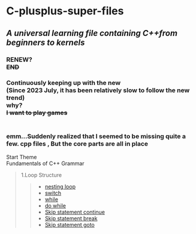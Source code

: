 # C-plusplus-super-files
## ***A universal learning file containing C++from beginners to kernels***
### RENEW?<br/>**~~END~~**
### Continuously keeping up with the new<br/>**(Since 2023 July, it has been relatively slow to follow the new trend)<br/>why?<br/>~~I want to play games~~<br/><br/>**
### emm...Suddenly realized that I seemed to be missing quite a few. cpp files , But the core parts are all in place<br/>
Start Theme<br/>
Fundamentals of C++ Grammar<br/>

> 1.Loop Structure
>> + [nesting loop](https://github.com/super-yjt/My--C-plusplus-super-files/blob/main/Loop%20Structure/nesting%20loop.cpp)
>> + [switch](https://github.com/super-yjt/My--C-plusplus-super-files/blob/main/Loop%20Structure/switch.cpp)
>> + [while](https://github.com/super-yjt/My--C-plusplus-super-files/blob/main/Loop%20Structure/while.cpp)
>> + [do while](https://github.com/super-yjt/My--C-plusplus-super-files/blob/main/Loop%20Structure/Do%20while.cpp)
>> + [Skip statement continue](https://github.com/super-yjt/My--C-plusplus-super-files/blob/main/Loop%20Structure/Skip%20statement%20continue.cpp)
>> + [Skip statement break](https://github.com/super-yjt/My--C-plusplus-super-files/blob/main/Loop%20Structure/Skip%20statement%20break.cpp)
>> + [Skip statement goto](https://github.com/super-yjt/My--C-plusplus-super-files/blob/main/Loop%20Structure/Skip%20statement%20goto.cpp)
